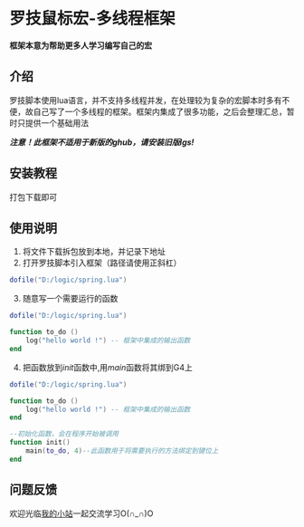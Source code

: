 #  罗技鼠标宏-多线程框架
**框架本意为帮助更多人学习编写自己的宏**

## 介绍
罗技脚本使用lua语言，并不支持多线程并发，在处理较为复杂的宏脚本时多有不便，故自己写了一个多线程的框架。框架内集成了很多功能，之后会整理汇总，暂时只提供一个基础用法   

***注意！此框架不适用于新版的ghub，请安装旧版lgs!***


## 安装教程
打包下载即可

## 使用说明

1.  将文件下载拆包放到本地，并记录下地址
2.  打开罗技脚本引入框架（路径请使用正斜杠）
```lua
dofile("D:/logic/spring.lua")
```
3.  随意写一个需要运行的函数
```lua
dofile("D:/logic/spring.lua")

function to_do ()
    log("hello world !") -- 框架中集成的输出函数
end
```
4.  把函数放到*init*函数中,用*main*函数将其绑到G4上
```lua
dofile("D:/logic/spring.lua")

function to_do ()
    log("hello world !") -- 框架中集成的输出函数
end

--初始化函数，会在程序开始被调用
function init()  
	main(to_do, 4)--此函数用于将需要执行的方法绑定到键位上
end
```

## 问题反馈
欢迎光临[我的小站](https://luow.fun:88/archives/1/)一起交流学习O(∩_∩)O
